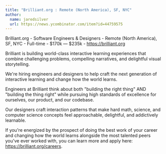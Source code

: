 ```yaml
---
title: "Brilliant.org : Remote (North America), SF, NYC"
author:
  name: jaredsilver
  url: https://news.ycombinator.com/item?id=44759575
---
```

Brilliant.org - Software Engineers &amp; Designers - Remote (North America), SF, NYC - Full-time - $170k — $235k - <a href="https:&#x2F;&#x2F;brilliant.org" rel="nofollow">https:&#x2F;&#x2F;brilliant.org</a>

Brilliant is building world-class interactive learning experiences that combine challenging problems, compelling narratives, and delightful visual storytelling.

We&#x27;re hiring engineers and designers to help craft the next generation of interactive learning and change how the world learns.

Engineers at Brilliant think about both &quot;building the right thing&quot; AND &quot;building the thing right&quot; while pursuing high standards of excellence for ourselves, our product, and our codebase.

Our designers craft interaction patterns that make hard math, science, and computer science concepts feel approachable, delightful, and addictively learnable.

If you&#x27;re energized by the prospect of doing the best work of your career and changing how the world learns alongside the most talented peers you&#x27;ve ever worked with, you can learn more and apply here: <a href="https:&#x2F;&#x2F;brilliant.org&#x2F;careers" rel="nofollow">https:&#x2F;&#x2F;brilliant.org&#x2F;careers</a>.
<JobApplication />
